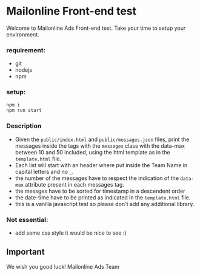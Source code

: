 # Mailonline Front-end test

Welcome to Mailonline Ads Front-end test. Take your time to setup your environment.

### requirement:
  - git
  - nodejs
  - npm

### setup:
```sh
npm i
npm run start
```
### Description
 - Given the `public/index.html` and `public/messages.json` files, print the messages inside the tags with the `messages` class with the data-max between 10 and 50 included, using the html template as in the `template.html` file.
 - Each list will start with an header where put inside the Team Name in capital letters and no `_`.
 - the number of the messages have to respect the indication of the `data-max` attribute present in each messages tag.
 - the messges have to be sorted for timestamp in a descendent order
 - the date-time have to be printed as indicated in the `template.html` file.
 - this is a vanilla javascript test so please don't add any additional library.

### Not essential:
  - add some css style it would be nice to see :)
## Important

We wish you good luck!
Mailonline Ads Team
